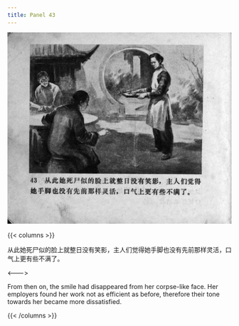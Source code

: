 ```yaml
---
title: Panel 43
---
```


![zhufu panel](./../../../images/zhufu/seifert0772_zf_0048_043.jpg)

{{< columns >}}

从此她死尸似的脸上就整日没有笑影，主人们觉得她手脚也没有先前那样灵活，口气上更有些不满了。

<--->

From then on, the smile had disappeared from her corpse-like face. Her employers found her work not as efficient as before, therefore their tone towards her became more dissatisfied.

{{< /columns >}}